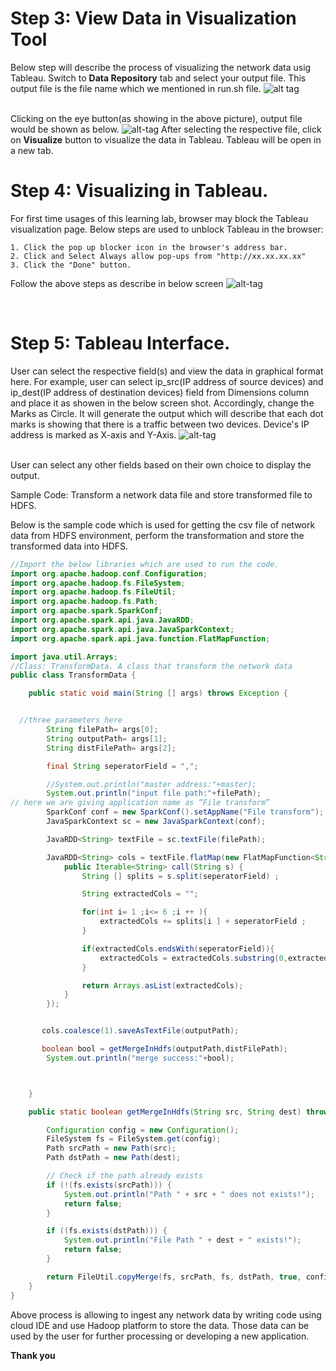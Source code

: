 # Step 3: View Data in Visualization Tool
Below step will describe the process of visualizing the network data usig Tableau. 
Switch to <b>Data Repository</b> tab and select your output file. This output file is the file name which we mentioned in run.sh file.
![alt tag](https://github.com/CiscoDevNet/data-dev-learning-labs/blob/master/labs/net-data-ingest-trans/assets/images/visializationNetworkData1.PNG?raw=true)

</br>Clicking on the eye button(as showing in the above picture), output file would be shown as below.
![alt-tag](https://github.com/CiscoDevNet/data-dev-learning-labs/blob/master/labs/net-data-ingest-trans/assets/images/rawDataDisplay.PNG?raw=true)
After selecting the respective file, click on <b>Visualize</b> button to visualize the data in Tableau. Tableau will be open in a new tab.

# Step 4: Visualizing in Tableau. 
For first time usages of this learning lab, browser may block the Tableau visualization page. Below steps are used to unblock Tableau in the browser:

	1. Click the pop up blocker icon in the browser's address bar. 
	2. Click and Select Always allow pop-ups from "http://xx.xx.xx.xx"
	3. Click the "Done" button.
Follow the above steps as describe in below screen
![alt-tag](https://github.com/CiscoDevNet/data-dev-learning-labs/blob/master/labs/net-data-ingest-trans/assets/images/unblockTablue.png?raw=true)

</br>

# Step 5: Tableau Interface.
User can select the respective field(s) and view the data in graphical format here. For example, user can select ip_src(IP address of source devices) and ip_dest(IP address of destination devices) field from Dimensions column and place it as showen in the below screen shot. Accordingly, change the Marks as Circle. It will generate the output which will describe that each dot marks is showing that there is a traffic between two devices. Device's IP address is marked as X-axis and Y-Axis.
![alt-tag](https://github.com/CiscoDevNet/data-dev-learning-labs/blob/master/labs/net-data-ingest-trans/assets/images/tableauUIOnNetworkData.PNG?raw=true)

</br>
User can select any other fields based on their own choice to display the output. 


Sample Code: Transform a network data file and store transformed file to HDFS.

Below is the sample code which is used for getting the csv file of network data from HDFS environment, perform the transformation and store the transformed data into HDFS. 

```java
//Import the below libraries which are used to run the code.
import org.apache.hadoop.conf.Configuration;
import org.apache.hadoop.fs.FileSystem;
import org.apache.hadoop.fs.FileUtil;
import org.apache.hadoop.fs.Path;
import org.apache.spark.SparkConf;
import org.apache.spark.api.java.JavaRDD;
import org.apache.spark.api.java.JavaSparkContext;
import org.apache.spark.api.java.function.FlatMapFunction;

import java.util.Arrays;
//Class: TransformData. A class that transform the network data
public class TransformData {

    public static void main(String [] args) throws Exception {


  //three parameters here
        String filePath= args[0];
        String outputPath= args[1];
        String distFilePath= args[2];

        final String seperatorField = ",";

        //System.out.println("master address:"+master);
        System.out.println("input file path:"+filePath);
// here we are giving application name as “File transform”
        SparkConf conf = new SparkConf().setAppName("File transform");
        JavaSparkContext sc = new JavaSparkContext(conf);

        JavaRDD<String> textFile = sc.textFile(filePath);

        JavaRDD<String> cols = textFile.flatMap(new FlatMapFunction<String, String>() {
            public Iterable<String> call(String s) {
                String [] splits = s.split(seperatorField) ;

                String extractedCols = "";

                for(int i= 1 ;i<= 6 ;i ++ ){
                    extractedCols += splits[i ] + seperatorField ;
                }

                if(extractedCols.endsWith(seperatorField)){
                    extractedCols = extractedCols.substring(0,extractedCols.length() - 1)  ;
                }

                return Arrays.asList(extractedCols);
            }
        });


       cols.coalesce(1).saveAsTextFile(outputPath);

       boolean bool = getMergeInHdfs(outputPath,distFilePath);
        System.out.println("merge success:"+bool);



    }

    public static boolean getMergeInHdfs(String src, String dest) throws IllegalArgumentException, Exception {

        Configuration config = new Configuration();
        FileSystem fs = FileSystem.get(config);
        Path srcPath = new Path(src);
        Path dstPath = new Path(dest);

        // Check if the path already exists
        if (!(fs.exists(srcPath))) {
            System.out.println("Path " + src + " does not exists!");
            return false;
        }

        if ((fs.exists(dstPath))) {
            System.out.println("File Path " + dest + " exists!");
            return false;
        }

        return FileUtil.copyMerge(fs, srcPath, fs, dstPath, true, config, null);
    }
}
```

Above process is allowing to ingest any network data by writing code using cloud IDE and use Hadoop platform to store the data. Those data can be used by the user for further processing or developing a new application. 

<b> Thank you </b>
